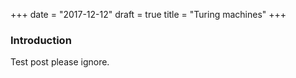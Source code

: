 +++
date = "2017-12-12"
draft = true
title = "Turing machines"
+++

### Introduction

Test post please ignore.
